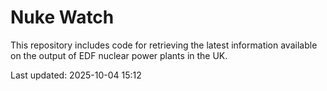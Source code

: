 # Nuke Watch

This repository includes code for retrieving the latest information available on the output of EDF nuclear power plants in the UK.

Last updated: 2025-10-04 15:12